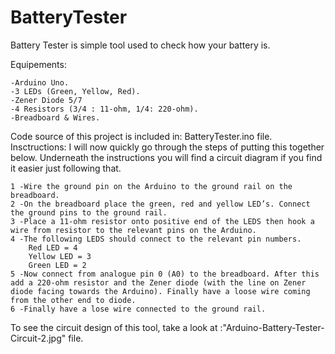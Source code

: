 # BatteryTester
Battery Tester is simple tool used to check how your battery is.

Equipements:

    -Arduino Uno.
    -3 LEDs (Green, Yellow, Red).
    -Zener Diode 5/7
    -4 Resistors (3/4 : 11-ohm, 1/4: 220-ohm).
    -Breadboard & Wires.

Code source of this project is included in: BatteryTester.ino file.
Insctructions:
I will now quickly go through the steps of putting this together below. Underneath the instructions you will find a circuit diagram if you find it easier just following that.

    1 -Wire the ground pin on the Arduino to the ground rail on the breadboard.
    2 -On the breadboard place the green, red and yellow LED’s. Connect the ground pins to the ground rail.
    3 -Place a 11-ohm resistor onto positive end of the LEDS then hook a wire from resistor to the relevant pins on the Arduino.
    4 -The following LEDS should connect to the relevant pin numbers.
        Red LED = 4
        Yellow LED = 3
        Green LED = 2
    5 -Now connect from analogue pin 0 (A0) to the breadboard. After this add a 220-ohm resistor and the Zener diode (with the line on Zener diode facing towards the Arduino). Finally have a loose wire coming from the other end to diode.
    6 -Finally have a lose wire connected to the ground rail.


To see the circuit design of this tool, take a look at :"Arduino-Battery-Tester-Circuit-2.jpg"  file.
